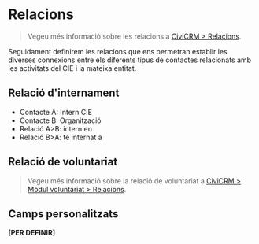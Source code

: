 # Relacions

> Vegeu més informació sobre les relacions a [CiviCRM > Relacions](../civicrm/relacions.md).

Seguidament definirem les relacions que ens permetran establir les diverses connexions
entre els diferents tipus de contactes relacionats amb les activitats del CIE i la mateixa entitat.

## Relació d'internament

- Contacte A: Intern CIE
- Contacte B: Organització
- Relació A>B: intern en
- Relació B>A: té internat a


## Relació de voluntariat

> Vegeu més informació sobre la relació de voluntariat a [CiviCRM > Mòdul voluntariat > Relacions](../voluntariat-practiques-educacio-lleure/voluntariat/relacions.md).

## Camps personalitzats

**[PER DEFINIR]**
